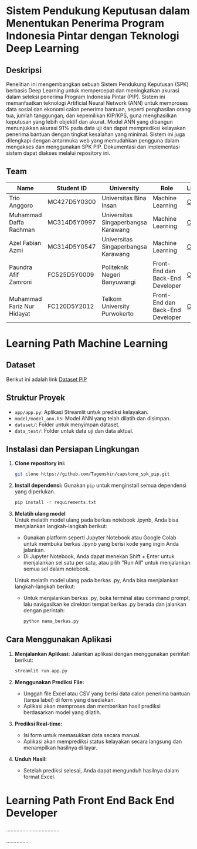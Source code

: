 
# **Sistem Pendukung Keputusan dalam Menentukan Penerima Program Indonesia Pintar dengan Teknologi Deep Learning**

## **Deskripsi**
Penelitian ini mengembangkan sebuah Sistem Pendukung Keputusan (SPK) berbasis Deep Learning untuk mempercepat dan meningkatkan akurasi dalam seleksi penerima Program Indonesia Pintar (PIP). Sistem ini memanfaatkan teknologi Artificial Neural Network (ANN) untuk memproses data sosial dan ekonomi calon penerima bantuan, seperti penghasilan orang tua, jumlah tanggungan, dan kepemilikan KIP/KPS, guna menghasilkan keputusan yang lebih objektif dan akurat. Model ANN yang dibangun menunjukkan akurasi 91% pada data uji dan dapat memprediksi kelayakan penerima bantuan dengan tingkat kesalahan yang minimal. Sistem ini juga dilengkapi dengan antarmuka web yang memudahkan pengguna dalam mengakses dan menggunakan SPK PIP. Dokumentasi dan implementasi sistem dapat diakses melalui repository ini.

## Team
| Name                        | Student ID    | University                            | Role                           | LinkedIn  | Github   |
|-----------------------------|---------------|----------------------------------------|---------------------------------|-----------|----------|
| Trio Anggoro               | MC427D5Y0300  | Universitas Bina Insan                 | Machine Learning                | [Click Me](https://www.linkedin.com/in/trio-anggoro-166479335/) | [Click Me](https://github.com/Tagenshin/) |
| Muhammad Daffa Rachman     | MC314D5Y0997  | Universitas Singaperbangsa Karawang    | Machine Learning                | [Click Me](#) | [Click Me](#) |
| Azel Fabian Azmi           | MC314D5Y0547  | Universitas Singaperbangsa Karawang    | Machine Learning                | [Click Me](#) | [Click Me](#) |
| Paundra Afif Zamroni       | FC525D5Y0009  | Politeknik Negeri Banyuwangi           | Front-End dan Back-End Developer| [Click Me](#) | [Click Me](#) |
| Muhammad Fariz Nur Hidayat| FC120D5Y2012  | Telkom University Purwokerto           | Front-End dan Back-End Developer | [Click Me](#) | [Click Me](#) |

# Learning Path Machine Learning
## **Dataset**
Berikut ini adalah link [Dataset PIP](https://drive.google.com/drive/folders/1iADr7XhA5aghODKH9SYVi85xkQ1jc1F9?usp=drive_link)

## **Struktur Proyek**
- `app/app.py`: Aplikasi Streamlit untuk prediksi kelayakan.
- `model/model_ann.h5`: Model ANN yang telah dilatih dan disimpan.
- `dataset/`: Folder untuk menyimpan dataset.
- `data_test/`: Folder untuk data uji dan data aktual.

## **Instalasi dan Persiapan Lingkungan**
1. **Clone repository ini:**
   ```bash
   git clone https://github.com/Tagenshin/capstone_spk_pip.git
   ```

2. **Install dependensi:**
   Gunakan `pip` untuk menginstall semua dependensi yang diperlukan.
   ```bash
   pip install -r requirements.txt
   ```
3. **Melatih ulang model**<br>
   Untuk melatih model ulang pada berkas notebook .ipynb, Anda bisa menjalankan langkah-langkah berikut:<br>
   - Gunakan platform seperti Jupyter Notebook atau Google Colab untuk membuka berkas .ipynb yang berisi kode yang ingin Anda jalankan.
   - Di Jupyter Notebook, Anda dapat menekan Shift + Enter untuk menjalankan sel satu per satu, atau pilih "Run All" untuk menjalankan semua sel dalam notebook.
   
   Untuk melatih model ulang pada berkas .py, Anda bisa menjalankan langkah-langkah berikut:<br>
   - Untuk menjalankan berkas .py, buka terminal atau command prompt, lalu navigasikan ke direktori tempat berkas .py berada dan jalankan dengan perintah:
      ```bash
      python nama_berkas.py
      ```

## **Cara Menggunakan Aplikasi**

1. **Menjalankan Aplikasi:**
   Jalankan aplikasi dengan menggunakan perintah berikut:
   ```bash
   streamlit run app.py
   ```

2. **Menggunakan Prediksi File:**
   - Unggah file Excel atau CSV yang berisi data calon penerima bantuan (tanpa label) di form yang disediakan.
   - Aplikasi akan memproses dan memberikan hasil prediksi berdasarkan model yang dilatih.

3. **Prediksi Real-time:**
   - Isi form untuk memasukkan data secara manual.
   - Aplikasi akan memprediksi status kelayakan secara langsung dan menampilkan hasilnya di layar.

4. **Unduh Hasil:**
   - Setelah prediksi selesai, Anda dapat mengunduh hasilnya dalam format Excel.


# Learning Path Front End Back End Developer
....................................

................
